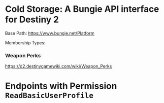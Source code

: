# Cold Storage: A Bungie API interface for Destiny 2



Base Path: https://www.bungie.net/Platform

Membership Types: 


### Weapon Perks
https://d2.destinygamewiki.com/wiki/Weapon_Perks

# Endpoints with Permission `ReadBasicUserProfile`
